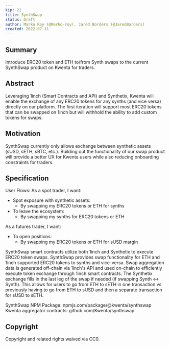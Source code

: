 ```yaml
---
kip: 21
title: SynthSwap
status: Draft
author: Marko Roy (@Marko-roy), Jared Borders (@JaredBorders)
created: 2022-07-11
---
```


## Summary

Introduce ERC20 token and ETH to/from Synth swaps to the current SynthSwap product on Kwenta for traders.

## Abstract

Leveraging 1inch (Smart Contracts and API) and Synthetix, Kwenta will enable the exchange of any ERC20 tokens for any synths (and vice versa) directly on our platform. The first iteration will support most ERC20 tokens that can be swapped on 1inch but will withhold the ability to add custom tokens for swaps.

## Motivation

SynthSwap currently only allows exchange between synthetic assets (sUSD, sETH, sBTC, etc.). Building out the functionality of our swap product will provide a better UX for Kwenta users while also reducing onboarding constraints for traders.

## Specification

User Flows:
As a spot trader, I want:
* Spot exposure with synthetic assets:
  * By swapping my ERC20 tokens or ETH for synths
* To leave the ecosystem:
  * By swapping my synths for ERC20 tokens or ETH

As a futures trader, I want:
* To open positions:
  * By swapping my ERC20 tokens or ETH for sUSD margin

SynthSwap smart contracts utilize both 1inch and Synthetix to execute ERC20 token swaps. SynthSwap provides swap functionality for ETH and 1inch supported ERC20 tokens to synths and vice-versa. Swap aggregation data is generated off-chain via 1inch's API and used on-chain to efficiently execute token exchange through 1inch smart contracts. The Synthetix exchange fills in the last leg of the swap if needed (if swapping Synth <-> Synth). This allows for users to go from ETH to sETH in one transaction vs previously having to go from ETH to sUSD and then a separate transaction for sUSD to sETH.

SynthSwap NPM Package: npmjs.com/package/@kwenta/synthswap
Kwenta aggregator contracts: github.com/Kwenta/synthswap

## Copyright
Copyright and related rights waived via CC0.
